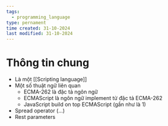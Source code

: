 ```yaml
---
tags:
  - programming_language
type: pernament
time created: 31-10-2024
last modified: 31-10-2024
---
```

# Thông tin chung
- Là một [[Scripting language]]
- Một số thuật ngữ liên quan
	- ECMA-262 là đặc tả ngôn ngữ
	- ECMAScript là ngôn ngữ implement từ đặc tả ECMA-262
	- JavaScript build on top ECMAScript (gần như là 1)
- Spread operator (...)
- Rest parameters